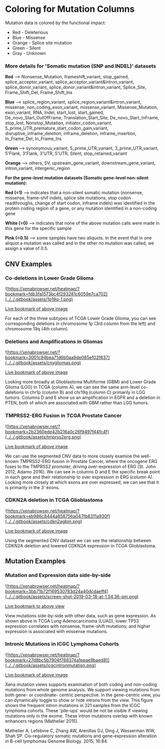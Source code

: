 # Coloring for Mutation Columns

Mutation data is colored by the functional impact:

* Red - Deleterious
* Blue - Missense
* Orange - Splice site mutation
* Green - Silent
* Gray - Unknown

### **More details for 'S**omatic mutation \(SNP and INDEL\)' datasets

**Red** --&gt; Nonsense\_Mutation, frameshift\_variant, stop\_gained, splice\_acceptor\_variant, splice\_acceptor\_variant&intron\_variant, splice\_donor\_variant, splice\_donor\_variant&intron\_variant, Splice\_Site, Frame\_Shift\_Del, Frame\_Shift\_Ins

**Blue** --&gt; splice\_region\_variant, splice\_region\_variant&intron\_variant, missense, non\_coding\_exon\_variant, missense\_variant, Missense\_Mutation, exon\_variant, RNA, Indel, start\_lost, start\_gained, De\_novo\_Start\_OutOfFrame, Translation\_Start\_Site, De\_novo\_Start\_InFrame, stop\_lost, Nonstop\_Mutation, initiator\_codon\_variant, 5\_prime\_UTR\_premature\_start\_codon\_gain\_variant, disruptive\_inframe\_deletion, inframe\_deletion, inframe\_insertion, In\_Frame\_Del, In\_Frame\_Ins

**Green** --&gt; synonymous\_variant, 5\_prime\_UTR\_variant, 3\_prime\_UTR\_variant, 5'Flank, 3'Flank, 3'UTR, 5'UTR, Silent, stop\_retained\_variant

**Orange** --&gt; others, SV, upstream_gene_variant, downstream\_gene\_variant, intron\_variant, intergenic\_region

**For the gene-level mutation datasets \(Somatic gene-level non-silent mutation\):**

**Red \(=1\)** --&gt; indicates that a non-silent somatic mutation \(nonsense, missense, frame-shif indels, splice site mutations, stop codon readthroughs, change of start codon, inframe indels\) was identified in the protein coding region of a gene, or any mutation identified in a non-coding gene

**White \(=0\)** --&gt; indicates that none of the above mutation calls were made in this gene for the specific sample

**Pink \(=0.5\)** --&gt; some samples have two aliquots. In the event that in one aliquot a mutation was called and in the other no mutation was called, we assign a value of 0.5.

## CNV Examples

### Co-deletions in Lower Grade Glioma <a id="codeletionsinlowergradeglioma"></a>

![https://xenabrowser.net/heatmap/?bookmark=fdb3fa1573bc4f293281c6059e7ca702](../../.gitbook/assets/1p19q-1.png)

[Live bookmark of above image](https://xenabrowser.net/heatmap/?bookmark=fdb3fa1573bc4f293281c6059e7ca702)

For each of the three subtypes of TCGA Lower Grade Glioma, you can see corresponding deletions in chromosome 1p \(3rd column from the left\) and chromosome 19q \(4th column\).

### Deletions and Amplifications in Gliomas <a id="deletionsandamplificationsingliomas"></a>

![https://xenabrowser.net/?bookmark=3001c94bea71d6b0aa9de085ef02f637](../../.gitbook/assets/cnvgliomas.png)

[Live bookmark of above image](https://xenabrowser.net/?bookmark=3001c94bea71d6b0aa9de085ef02f637)

Looking more broadly at Glioblastoma Multiforme \(GBM\) and Lower Grade Glioma \(LGG\) in TCGA \(column A\), we can see the same arm-level co-deletions in chr1p \(column B\) and chr19q \(column C\) primarily in LGG tumors. Columns D and E show us an amplification in EGFR and a deletion in PTEN, both of which are associated with GBM rather than LGG tumors.

### TMPRSS2-ERG Fusion in TCGA Prostate Cancer <a id="tmprss2ergfusionintcgaprostatecancer"></a>

![https://xenabrowser.net/?bookmark=2b2360ede42b216a0c26f9497f44fc4f](../../.gitbook/assets/tmprss2erg.png)

[Live bookmark of above image](https://xenabrowser.net/?bookmark=2b2360ede42b216a0c26f9497f44fc4f)

We can use the segmented CNV data to more closely examine the well-known TMPRSS2-ERG fusion in Prostate Cancer, where the oncogene ERG fuses to the TMPRSS2 promoter, driving over-expression of ERG \(St. John 2012, Adamo 2016\). We can see in columns D and E the specific break point in each gene and their relationship to over expression in ERG \(column A\). Looking more closely at which exons are over expressed, we can see that it is primarily in the 3' exons.

### CDKN2A deletion in TCGA Glioblastoma <a id="cdkn2adeletionintcgaglioblastoma"></a>

![https://xenabrowser.net/heatmap/?bookmark=eb986c8444a858756a047fb8311a930f](../../.gitbook/assets/cdkn2agbm.png)

[Live bookmark of above image](https://xenabrowser.net/heatmap/?bookmark=eb986c8444a858756a047fb8311a930f)

Using the segmented CNV dataset we can see the relationship between CDKN2A deletion and lowered CDKN2A expression in TCGA Glioblastoma.

## Mutation Examples

### Mutation and Expression data side-by-side

![https://xenabrowser.net/heatmap/?bookmark=3bb71b72f169530783d24a40dcdaeff4](../../.gitbook/assets/screen-shot-2019-03-18-at-1.54.36-pm.png)

[Live bookmark to above view](https://xenabrowser.net/heatmap/?bookmark=3bb71b72f169530783d24a40dcdaeff4)

View mutations side-by-side with other data, such as gene expression. As shown above in TCGA Lung Adenocarcinoma \(LUAD\), lower TP53 expression correlates with nonsense, frame-shift mutations; and higher expression is associated with missense mutations.

### Intronic Mutations in ICGC Lymphoma Cohorts

![https://xenabrowser.net/heatmap/?bookmark=27d8bc5b7904f768374a1eeae9baed81](../../.gitbook/assets/icgcintronmutation.png)

[Live bookmark of above image](https://xenabrowser.net/heatmap/?bookmark=27d8bc5b7904f768374a1eeae9baed81)

Xena mutation views supports examination of both coding and non-coding mutations from whole genome analysis. We support viewing mutations from both gene- or coordinate- centric perspective. In the gene-centric view, you can dynamically toggle to show or hide introns from the view. This figure shows the frequent intron mutations in 321 samples from the ICGC lymphoma cohorts. These 'pile-ups' would be not be visible if viewing mutations only in the exome. These intron mutations overlap with known enhancers regions \(Mathelier 2015\).

Mathelier A, Lefebvre C, Zhang AW, Arenillas DJ, Ding J, Wasserman WW, Shah SP. Cis-regulatory somatic mutations and gene-expression alteration in B-cell lymphomas Genome Biology. 2015; 16:84.





